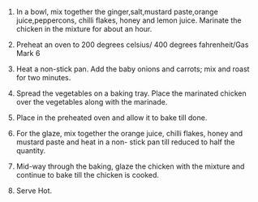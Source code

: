 1) In a bowl, mix together the ginger,salt,mustard paste,orange juice,peppercons, chilli flakes, honey and lemon juice. Marinate the chicken in the mixture for about an hour.

2) Preheat an oven to 200 degrees celsius/ 400 degrees fahrenheit/Gas Mark 6

3) Heat a non-stick pan. Add the baby onions and carrots; mix and roast for two minutes.

4) Spread the vegetables on a baking tray. Place the marinated chicken over the vegetables along with the marinade.

5) Place in the preheated oven and allow it to bake till done.

6) For the glaze, mix together the orange juice, chilli flakes, honey and mustard paste and heat in a non- stick pan till reduced to half the quantity.

7) Mid-way through the baking, glaze the chicken with the mixture and continue to bake till the chicken is cooked.

8) Serve Hot.